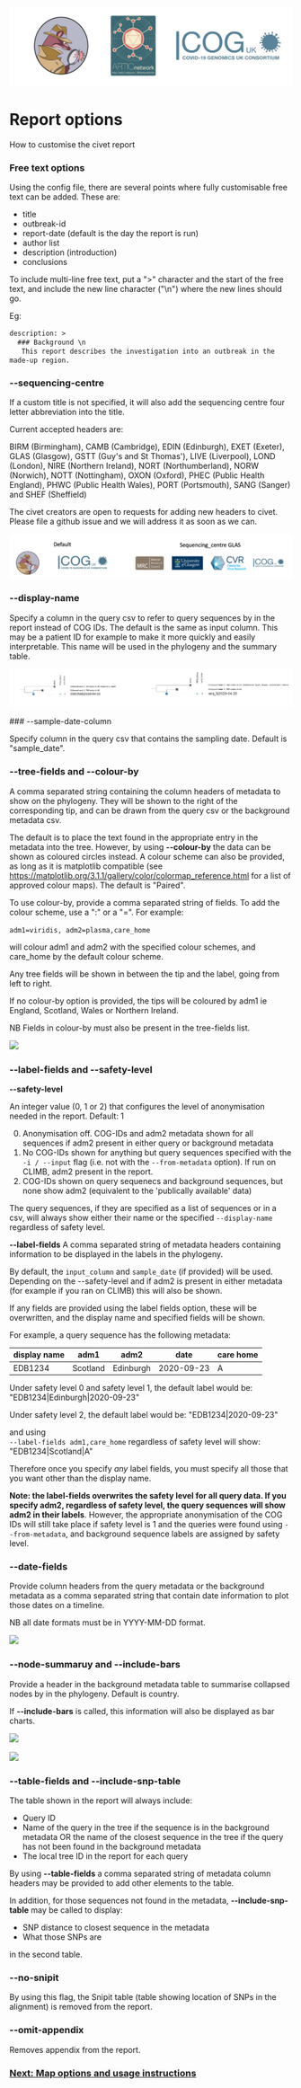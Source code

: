 ![](./doc_figures/website_header.png)

# Report options
How to customise the civet report

### Free text options

Using the config file, there are several points where fully customisable free text can be added.
These are: 
- title
- outbreak-id
- report-date (default is the day the report is run) 
- author list 
- description (introduction)
- conclusions

To include multi-line free text, put a ">" character and the start of the free text, and include the new line character ("\n") where the new lines should go.

Eg:
```
description: > 
  ### Background \n
   This report describes the investigation into an outbreak in the made-up region.
```

### --sequencing-centre

If a custom title is not specified, it will also add the sequencing centre four letter abbreviation into the title.

Current accepted headers are:

BIRM (Birmingham), CAMB (Cambridge), EDIN (Edinburgh), EXET (Exeter), GLAS (Glasgow), GSTT (Guy's and St Thomas'), LIVE (Liverpool), LOND (London), NIRE (Northern Ireland), NORT (Northumberland), NORW (Norwich), NOTT (Nottingham), OXON (Oxford), PHEC (Public Health England), PHWC (Public Health Wales), PORT (Portsmouth), SANG (Sanger) and SHEF (Sheffield)

The civet creators are open to requests for adding new headers to civet. Please file a github issue and we will address it as soon as we can.

![](doc_figures/header_example.png)

### --display-name

Specify a column in the query csv to refer to query sequences by in the report instead of COG IDs. The default is the same as input column. This may be a patient ID for example to make it more quickly and easily interpretable. This name will be used in the phylogeny and the summary table.

![](doc_figures/display_name.png)

### --sample-date-column

Specify column in the query csv that contains the sampling date. Default is "sample_date". 

### --tree-fields and --colour-by

A comma separated string containing the column headers of metadata to show on the phylogeny. They will be shown to the right of the corresponding tip, and can be drawn from the query csv or the background metadata csv. 

The default is to place the text found in the appropriate entry in the metadata into the tree. However, by using **--colour-by** the data can be shown as coloured circles instead. A colour scheme can also be provided, as long as it is matplotlib compatible (see https://matplotlib.org/3.1.1/gallery/color/colormap_reference.html for a list of approved colour maps). The default is "Paired".

To use colour-by, provide a comma separated string of fields. To add the colour scheme, use a ":" or a "=". For example:

```adm1=viridis, adm2=plasma,care_home```

will colour adm1 and adm2 with the specified colour schemes, and care_home by the default colour scheme. 

Any tree fields will be shown in between the tip and the label, going from left to right.

If no colour-by option is provided, the tips will be coloured by adm1 ie England, Scotland, Wales or Northern Ireland.

NB Fields in colour-by must also be present in the tree-fields list.

![](doc_figures/tree_fields_graphic_dict.png)

### --label-fields and --safety-level

<strong>--safety-level</strong>

An integer value (0, 1 or 2) that configures the level of anonymisation needed in the report. Default: 1

0) Anonymisation off. COG-IDs and adm2 metadata shown for all sequences if adm2 present in either query or background metadata
1) No COG-IDs shown for anything but query sequences specified with the `-i / --input` flag (i.e. not with the `--from-metadata` option). If run on CLIMB, adm2 present in the report. 
2) COG-IDs shown on query sequenecs and background sequences, but none show adm2 (equivalent to the 'publically available' data)

The query sequences, if they are specified as a list of sequences or in a csv, will always show either their name or the specified `--display-name` regardless of safety level.

<strong>--label-fields</strong> 
A comma separated string of metadata headers containing information to be displayed in the labels in the phylogeny.

By default, the `input_column` and `sample_date` (if provided) will be used. Depending on the --safety-level and if adm2 is present in either metadata (for example if you ran on CLIMB) this will also be shown. 

If any fields are provided using the label fields option, these will be overwritten, and the display name and specified fields will be shown. 

For example, a query sequence has the following metadata:

| display name | adm1 | adm2 | date | care home | 
| --- | --- | --- | --- | --- |
| EDB1234 | Scotland | Edinburgh | 2020-09-23 | A | 

Under safety level 0 and safety level 1, the default label would be:
"EDB1234|Edinburgh|2020-09-23"

Under safety level 2, the default label would be:
"EDB1234|2020-09-23"

and using  
```--label-fields adm1,care_home``` 
regardless of safety level will show:
"EDB1234|Scotland|A"

Therefore once you specify *any* label fields, you must specify all those that you want other than the display name.

**Note: the label-fields overwrites the safety level for all query data. If you specify adm2, regardless of safety level, the query sequences will show adm2 in their labels**. However, the appropriate anonymisation of the COG IDs will still take place if safety level is 1 and the queries were found using `--from-metadata`, and background sequence labels are assigned by safety level.

### --date-fields

Provide column headers from the query metadata or the background metadata as a comma separated string that contain date information to plot those dates on a timeline. 

NB all date formats must be in YYYY-MM-DD format.

![](doc_figures/date_figure.png)

### --node-summaruy and --include-bars

Provide a header in the background metadata table to summarise collapsed nodes by in the phylogeny. Default is country.

If **--include-bars** is called, this information will also be displayed as bar charts.

![](doc_figures/node_summary.png)

![](doc_figures/include_bars.png)


### --table-fields and --include-snp-table

The table shown in the report will always include:
- Query ID
- Name of the query in the tree if the sequence is in the background metadata OR the name of the closest sequence in the tree if the query has not been found in the background metadata
- The local tree ID in the report for each query

By using **--table-fields** a comma separated string of metadata column headers may be provided to add other elements to the table.

In addition, for those sequences not found in the metadata, **--include-snp-table** may be called to display:
- SNP distance to closest sequence in the metadata
- What those SNPs are

in the second table.

### --no-snipit

By using this flag, the Snipit table (table showing location of SNPs in the alignment) is removed from the report.

### --omit-appendix

Removes appendix from the report. 



### [Next: Map options and usage instructions](./map_option_docs.md)
